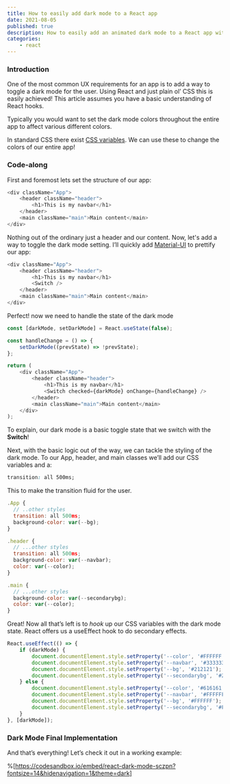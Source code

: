 ```yaml
---
title: How to easily add dark mode to a React app
date: 2021-08-05
published: true
description: How to easily add an animated dark mode to a React app with no third party libraries using just CSS varibles and react hooks.
categories:
    - react
---
```


### Introduction

One of the most common UX requirements for an app is to add a way to toggle a dark mode for the user. Using React and just plain ol’ CSS this is easily achieved! This article assumes you have a basic understanding of React hooks.

Typically you would want to set the dark mode colors throughout the entire app to affect various different colors.

In standard CSS there exist [CSS variables](https://developer.mozilla.org/en-US/docs/Web/CSS/Using_CSS_custom_properties). We can use these to change the colors of our entire app!

### Code-along

First and foremost lets set the structure of our app:

```js
<div className="App">
	<header className="header">
		<h1>This is my navbar</h1>
	</header>
	<main className="main">Main content</main>
</div>
```

Nothing out of the ordinary just a header and our content. Now, let's add a way to toggle the dark mode setting. I’ll quickly add [Material-UI](https://material-ui.com/) to prettify our app:

```js
<div className="App">
	<header className="header">
		<h1>This is my navbar</h1>
		<Switch />
	</header>
	<main className="main">Main content</main>
</div>
```

Perfect! now we need to handle the state of the dark mode

```js
const [darkMode, setDarkMode] = React.useState(false);

const handleChange = () => {
	setDarkMode((prevState) => !prevState);
};

return (
	<div className="App">
		<header className="header">
			<h1>This is my navbar</h1>
			<Switch checked={darkMode} onChange={handleChange} />
		</header>
		<main className="main">Main content</main>
	</div>
);
```

To explain, our dark mode is a basic toggle state that we switch with the **Switch**!

Next, with the basic logic out of the way, we can tackle the styling of the dark mode. To our App, header, and main classes we’ll add our CSS variables and a:

```css
transition: all 500ms;
```

This to make the transition fluid for the user.

```js
.App {
  // ..other styles
  transition: all 500ms;
  background-color: var(--bg);
}

.header {
  // ...other styles
  transition: all 500ms;
  background-color: var(--navbar);
  color: var(--color);
}

.main {
  // ...other styles
  background-color: var(--secondarybg);
  color: var(--color);
}
```

Great! Now all that’s left is to _hook_ up our CSS variables with the dark mode state. React offers us a useEffect hook to do secondary effects.

```js
React.useEffect(() => {
	if (darkMode) {
		document.documentElement.style.setProperty('--color', '#FFFFFF');
		document.documentElement.style.setProperty('--navbar', '#333333');
		document.documentElement.style.setProperty('--bg', '#212121');
		document.documentElement.style.setProperty('--secondarybg', '#212121');
	} else {
		document.documentElement.style.setProperty('--color', '#616161');
		document.documentElement.style.setProperty('--navbar', '#FFFFFF');
		document.documentElement.style.setProperty('--bg', '#FFFFFF');
		document.documentElement.style.setProperty('--secondarybg', '#F5F5F5');
	}
}, [darkMode]);
```

### Dark Mode Final Implementation

And that’s everything! Let’s check it out in a working example:

%[https://codesandbox.io/embed/react-dark-mode-sczpn?fontsize=14&hidenavigation=1&theme=dark]
